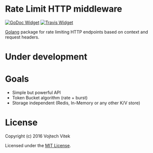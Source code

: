 # Rate Limit HTTP middleware
[![GoDoc Widget]][GoDoc] [![Travis Widget]][Travis]

[Golang](http://golang.org/) package for rate limiting HTTP endpoints based on context and request headers.

[GoDoc]: https://godoc.org/github.com/VojtechVitek/ratelimit
[GoDoc Widget]: https://godoc.org/github.com/VojtechVitek/ratelimit?status.svg
[Travis]: https://travis-ci.org/VojtechVitek/ratelimit
[Travis Widget]: https://travis-ci.org/VojtechVitek/ratelimit.svg?branch=master

# Under development

# Goals
- Simple but powerful API
- Token Bucket algorithm (rate + burst)
- Storage independent (Redis, In-Memory or any other K/V store)

# License

Copyright (c) 2016 Vojtech Vitek

Licensed under the [MIT License](./LICENSE).
